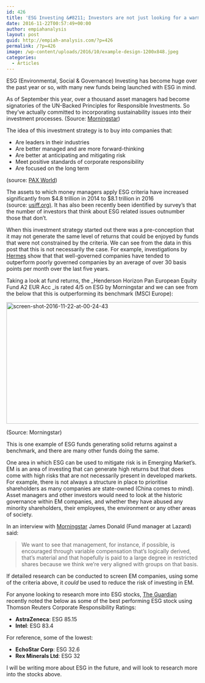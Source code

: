 ```yaml
---
id: 426
title: 'ESG Investing &#8211; Investors are not just looking for a warm fuzzy feeling / OP'
date: 2016-11-22T00:57:49+00:00
author: empiahanalysis
layout: post
guid: http://empiah-analysis.com/?p=426
permalink: /?p=426
image: /wp-content/uploads/2016/10/example-design-1200x848.jpeg
categories:
  - Articles
---
```

ESG (Environmental, Social & Governance) Investing has become huge over the past year or so, with many new funds being launched with ESG in mind.

As of September this year, over a thousand asset managers had become signatories of the UN-Backed Principles for Responsible Investments. So they&#8217;ve actually committed to incorporating sustainability issues into their investment processes. (Source: [Morningstar](http://www.morningstar.co.uk/uk/news/153731/top-equity-funds-for-sustainable-returns.aspx))

The idea of this investment strategy is to buy into companies that:

  * Are leaders in their industries
  * Are better managed and are more forward-thinking
  * Are better at anticipating and mitigating risk
  * Meet positive standards of corporate responsibility
  * Are focused on the long term

(source: [PAX World](http://paxworld.com/about/sustainable-investing/what-is-esg))

The assets to which money managers apply ESG criteria have increased significantly from $4.8 trillion in 2014 to $8.1 trillion in 2016 (source: [usiff.org)](http://www.ussif.org/sribasics). It has also been recently been identified by survey&#8217;s that the number of investors that think about ESG related issues outnumber those that don&#8217;t.

When this investment strategy started out there was a pre-conception that it may not generate the same level of returns that could be enjoyed by funds that were not constrained by the criteria. We can see from the data in this post that this is not necessarily the case. For example, investigations by [Hermes](https://www.hermes-investment.com/ukw/wp-content/uploads/sites/80/2015/11/esg-investing-does-it-just-make-you-feel-good-or-is-it-actually-good-for-your-portfolio.pdf) show that that well-governed companies have tended to outperform poorly governed companies by an average of over 30 basis points per month over the last five years.

Taking a look at fund returns, the _Henderson Horizon Pan European Equity Fund A2 EUR Acc _is rated 4/5 on ESG by Morningstar and we can see from the below that this is outperforming its benchmark (MSCI Europe):

<img loading="lazy" class="alignnone size-full wp-image-475" src="https://empiahanalysis.files.wordpress.com/2016/11/screen-shot-2016-11-22-at-00-24-43.png?resize=640%2C318" alt="screen-shot-2016-11-22-at-00-24-43" width="640" height="318" data-recalc-dims="1" /> 

(Source: Morningstar)

This is one example of ESG funds generating solid returns against a benchmark, and there are many other funds doing the same.

One area in which ESG can be used to mitigate risk is in Emerging Market&#8217;s. EM is an area of investing that can generate high returns but that does come with high risks that are not necessarily present in developed markets. For example, there is not always a structure in place to prioritise shareholders as many companies are state-owned (China comes to mind). Asset managers and other investors would need to look at the historic governance within EM companies, and whether they have abused any minority shareholders, their employees, the environment or any other areas of society.

In an interview with [Morningstar](http://www.morningstar.co.uk/uk/news/149717/can-esg-investing-mitigate-risk-in-emerging-markets.aspx) James Donald (Fund manager at Lazard) said:

> We want to see that management, for instance, if possible, is encouraged through variable compensation that&#8217;s logically derived, that&#8217;s material and that hopefully is paid to a large degree in restricted shares because we think we&#8217;re very aligned with groups on that basis.

If detailed research can be conducted to screen EM companies, using some of the criteria above, it _could_ be used to reduce the risk of investing in EM.

For anyone looking to research more into ESG stocks, [The Guardian](https://www.theguardian.com/sustainable-business/best-worst-esg-stocks-ratings-reuters-intel-astrazeneca-apple) recently noted the below as some of the best performing ESG stock using Thomson Reuters Corporate Responsibility Ratings:

  * **AstraZeneca**: ESG 85.15
  * **Intel**: ESG 83.4

For reference, some of the lowest:

  * **EchoStar Corp**: ESG 32.6
  * **Rex Minerals Ltd**: ESG 32

I will be writing more about ESG in the future, and will look to research more into the stocks above.